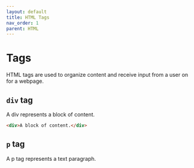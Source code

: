 ```yaml
---
layout: default
title: HTML Tags
nav_order: 1
parent: HTML
---
```


<!-- {: toc } -->

# Tags

HTML tags are used to organize content and receive input from a user on for a webpage.

## `div` tag

A div represents a block of content.

```html
<div>A block of content.</div>
```

## `p` tag

A p tag represents a text paragraph.

##
